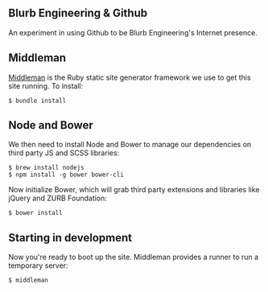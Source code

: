 Blurb Engineering & Github
--------------------------

An experiment in using Github to be Blurb Engineering's Internet
presence.

## Middleman

[Middleman](http://middlemanapp.com/) is the Ruby static site generator framework we use to get this
site running. To install:

    $ bundle install

## Node and Bower

We then need to install Node and Bower to manage our dependencies on
third party JS and SCSS libraries:

    $ brew install nodejs
    $ npm install -g bower bower-cli

Now initialize Bower, which will grab third party extensions and
libraries like jQuery and ZURB Foundation:

    $ bower install

## Starting in development

Now you're ready to boot up the site. Middleman provides a runner to run
a temporary server:

    $ middleman
